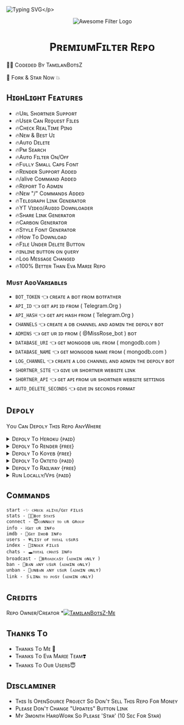 ![Typing SVG](https://readme-typing-svg.herokuapp.com/?lines=Wᴇʟᴄᴏᴍᴇ+Tᴏ+Pʀᴇᴍɪᴜᴍ+Fɪʟᴛᴇʀ+Bᴏᴛ+Rᴇᴘᴏ+!!!!!;Cʀᴇᴀᴛᴇᴅ+Bʏ+TᴀᴍɪʟᴀɴBᴏᴛsZ+Tᴇᴀᴍ+!!!!!;Mᴀᴅᴇ+Wɪᴛʜ+Tᴀᴍɪʟᴀɴ+Lᴏᴠᴇ+♥️+!!!!)</p>
<p align="center">
  <img src="https://te.legra.ph/file/12d811d8bd6d19299f369.jpg" alt="Awesome Filter Logo">
  </p>
  <h1 align="center">
    <b>PʀᴇᴍɪᴜᴍFɪʟᴛᴇʀ Rᴇᴩᴏ</b>
    </h1>

👩‍💻 Cᴏᴅᴇᴅᴇᴅ Bʏ TᴀᴍɪʟᴀɴBᴏᴛsZ

🌟 Fᴏʀᴋ & Sᴛᴀʀ Nᴏᴡ 💥

## HɪɢʜLɪɢʜᴛ Fᴇᴀᴛᴜʀᴇs

- 🔥Uʀʟ Sʜᴏʀᴛɴᴇʀ Sᴜᴘᴘᴏʀᴛ
- 🔥Usᴇʀ Cᴀɴ Rᴇǫᴜᴇsᴛ Fɪʟᴇs
- 🔥Cʜᴇᴄᴋ RᴇᴀʟTɪᴍᴇ Pɪɴɢ
- 🔥Nᴇᴡ & Bᴇsᴛ Uɪ
- 🔥Aᴜᴛᴏ Dᴇʟᴇᴛᴇ
- 🔥Pᴍ Sᴇᴀʀᴄʜ
- 🔥Aᴜᴛᴏ Fɪʟᴛᴇʀ Oɴ/Oғғ
- 🔥Fᴜʟʟʏ Sᴍᴀʟʟ Cᴀᴘs Fᴏɴᴛ
- 🔥Rᴇɴᴅᴇʀ Sᴜᴩᴩᴏʀᴛ Aᴅᴅᴇᴅ
- 🔥/alive Cᴏᴍᴍᴀɴᴅ Aᴅᴅᴇᴅ
- 🔥Rᴇᴩᴏʀᴛ Tᴏ Aᴅᴍɪɴ
- 🔥Nᴇᴡ "/" Cᴏᴍᴍᴀɴᴅs Aᴅᴅᴇᴅ
- 🔥Tᴇʟᴇɢʀᴀᴩʜ Lɪɴᴋ Gᴇɴᴇʀᴀᴛᴏʀ
- 🔥YT Vɪᴅᴇᴏ/Aᴜᴅɪᴏ Dᴏᴡɴʟᴏᴀᴅᴇʀ
- 🔥Sʜᴀʀᴇ Lɪɴᴋ Gᴇɴᴇʀᴀᴛᴏʀ
- 🔥Cᴀʀʙᴏɴ Gᴇɴᴇʀᴀᴛᴏʀ
- 🔥Sᴛʏʟᴇ Fᴏɴᴛ Gᴇɴᴇʀᴀᴛᴏʀ
- 🔥Hᴏᴡ Tᴏ Dᴏᴡɴʟᴏᴀᴅ
- 🔥Fɪʟᴇ Uɴᴅᴇʀ Dᴇʟᴇᴛᴇ Bᴜᴛᴛᴏɴ
- 🔥ɪɴʟɪɴᴇ ʙᴜᴛᴛᴏɴ ᴏɴ ǫᴜᴇʀʏ
- 🔥Lᴏɢ Mᴇssᴀɢᴇ Cʜᴀɴɢᴇᴅ
- 🔥100% Bᴇᴛᴛᴇʀ Tʜᴀɴ Eᴠᴀ Mᴀʀɪᴇ Rᴇᴘᴏ


### Mᴜsᴛ AᴅᴅVᴀʀɪᴀʙʟᴇs

- `BOT_TOKEN` 👈 ᴄʀᴇᴀᴛᴇ ᴀ ʙᴏᴛ ғʀᴏᴍ ʙᴏᴛғᴀᴛʜᴇʀ
- `API_ID` 👈 ɢᴇᴛ ᴀᴘɪ ɪᴅ ғʀᴏᴍ ( Telegram.Org )
- `API_HASH` 👈 ɢᴇᴛ ᴀᴘɪ ʜᴀsʜ ғʀᴏᴍ ( Telegram.Org )
- `CHANNELS` 👈 ᴄʀᴇᴀᴛᴇ ᴀ ᴅʙ ᴄʜᴀɴɴᴇʟ ᴀɴᴅ ᴀᴅᴍɪɴ ᴛʜᴇ ᴅᴇᴘᴏʟʏ ʙᴏᴛ
- `ADMINS` 👈 ɢᴇᴛ ᴜʀ ɪᴅ ғʀᴏᴍ ( @MissRose_bot ) ʙᴏᴛ
- `DATABASE_URI` 👈 ɢᴇᴛ ᴍᴏɴɢᴏᴅʙ ᴜʀʟ ғʀᴏᴍ ( mongodb.com )
- `DATABASE_NAME` 👈 ɢᴇᴛ ᴍᴏɴɢᴏᴅʙ ɴᴀᴍᴇ ғʀᴏᴍ ( mongodb.com )
- `LOG_CHANNEL` 👈 ᴄʀᴇᴀᴛᴇ ᴀ ʟᴏɢ ᴄʜᴀɴɴᴇʟ ᴀɴᴅ ᴀᴅᴍɪɴ ᴛʜᴇ ᴅᴇᴘᴏʟʏ ʙᴏᴛ
- `SHORTNER_SITE` 👈 ɢɪᴠᴇ ᴜʀ sʜᴏʀᴛɴᴇʀ ᴡᴇʙsɪᴛᴇ ʟɪɴᴋ 
- `SHORTNER_API` 👈 ɢᴇᴛ ᴀᴘɪ ғʀᴏᴍ ᴜʀ sʜᴏʀᴛɴᴇʀ ᴡᴇʙsɪᴛᴇ sᴇᴛᴛɪɴɢs
- `AUTO_DELETE_SECONDS` 👈 ɢɪᴠᴇ ɪɴ sᴇᴄᴏɴᴅs ғᴏʀᴍᴀᴛ

## Dᴇᴘᴏʟʏ
Yᴏᴜ Cᴀɴ Dᴇᴘᴏʟʏ Tʜɪs Rᴇᴘᴏ AɴʏWʜᴇʀᴇ

<details><summary>Dᴇᴘᴏʟʏ Tᴏ Hᴇʀᴏᴋᴜ {ᴘᴀɪᴅ}</summary>
<p>
<br>
<a href="https://heroku.com/deploy?template=https://github.com/TamilanBotsZ/PremiumFilter">
  <img src="https://www.herokucdn.com/deploy/button.svg" alt="Deploy">
  </a>
  </p>
  </details>

<details><summary>Dᴇᴘᴏʟʏ Tᴏ Rᴇɴᴅᴇʀ {ғʀᴇᴇ}</summary>
<p>
<br>
<a href="https://render.com/deploy?repo=https://github.com/TamilanBotsZ/PremiumFilter/tree/Tamilans-Working-Branch">
  <img src="https://render.com/images/deploy-to-render-button.svg" alt="deploy-to-render">
  </a>
  </p>
  <p>
</details>
<details><summary>Dᴇᴘᴏʟʏ Tᴏ Kᴏʏᴇʙ {ғʀᴇᴇ}</summary>
<p>
<br>
<a href="https://app.koyeb.com/deploy?type=git&repository=github.com/TamilanBotsZ/PremiumFilter&branch=Tamilans-Working-Branch">
  <img src="https://www.koyeb.com/static/images/deploy/button.svg" alt="deploy-to-koyeb">
  </a>
  </p>
  <p>
</details>  
<details><summary>Dᴇᴘᴏʟʏ Tᴏ Oᴋᴛᴇᴛᴏ {ᴘᴀɪᴅ}</summary>
<p>
<br>
<a href="https://cloud.okteto.com/deploy?repository=https://github.com/TamilanBotsZ/PremiumFilter">
  <img src="https://okteto.com/develop-okteto.svg" alt="deploy-to-okteto">
  </a>
  </p>
  </details>
<details><summary>Dᴇᴘᴏʟʏ Tᴏ Rᴀɪʟᴡᴀʏ {ғʀᴇᴇ}</summary>
<p>
<br>
<a href="https://railway.app/new/template?template=https%3A%2F%2Fgithub.com%2FTamilanBotsZ%2FPremiumFilter">
  <img src="https://railway.app/button.svg" alt="deploy-to-railway">
  </a>
  </p>
  </details>
<details><summary>Rᴜɴ Lᴏᴄᴀʟʟʏ/Vᴘs {ᴘᴀɪᴅ}</summary>
<p>
You must have the latest version of <a href="golang.org">go</a> installed first
<pre>
git clone https://github.com/TamilanBotsZ/PremiumFilter
cd AwesomeFilterPro
go build .
./PremiumFilter
</pre>
</p>
</details>

## Cᴏᴍᴍᴀɴᴅs
```
start -✨ ᴄʜᴇᴄᴋ ᴀʟɪᴠᴇ/ɢᴇᴛ ғɪʟᴇs 
stats - 👩‍💻ʙᴏᴛ sᴛᴀᴛs
connect - 😇ᴄᴏɴɴᴇᴄᴛ ᴛᴏ ᴜʀ ɢʀᴏᴜᴘ
info - ℹ️ɢᴇᴛ ᴜʀ ɪɴғᴏ
imdb - 📇ɢᴇᴛ ɪᴍᴅʙ ɪɴғᴏ
users - 💗ʟɪsᴛ ᴏғ ᴛᴏᴛᴀʟ ᴜsᴇʀs
index - 📁ɪɴᴅᴇx ғɪʟᴇs
chats - 🕳️ᴛᴏᴛᴀʟ ᴄʜᴀᴛs ɪɴғᴏ
broadcast - 🔮ʙʀᴏᴀᴅᴄᴀsᴛ (ᴀᴅᴍɪɴ ᴏɴʟʏ )
ban - 🤕ʙᴀɴ ᴀɴʏ ᴜsᴇʀ (ᴀᴅᴍɪɴ ᴏɴʟʏ)
unban - 🙇ᴜɴʙᴀɴ ᴀɴʏ ᴜsᴇʀ (ᴀᴅᴍɪɴ ᴏɴʟʏ)
link - 🖇️ʟɪɴᴋ ᴛᴏ ᴘᴏsᴛ (ᴀᴅᴍɪɴ ᴏɴʟʏ)
```

## Cʀᴇᴅɪᴛs
Rᴇᴘᴏ Oᴡɴᴇʀ/Cʀᴇᴀᴛᴏʀ *[![TᴀᴍɪʟᴀɴBᴏᴛsZ-Mᴇ](https://img.shields.io/static/v1?label=TamilanBotsZ&message=devs&color=critical)](https://telegram.dog/Tamilan_BotsZ)

## Tʜᴀɴᴋs Tᴏ 
 - Tʜᴀɴᴋs Tᴏ Mᴇ 🤩
 - Tʜᴀɴᴋs Tᴏ Eᴠᴀ Mᴀʀɪᴇ Tᴇᴀᴍ❣️
 - Tʜᴀɴᴋs Tᴏ Oᴜʀ Usᴇʀs😇

## Dɪsᴄʟᴀᴍɪɴᴇʀ

- Tʜɪs Is OᴘᴇɴSᴏᴜʀᴄᴇ Pʀᴏᴊᴇᴄᴛ Sᴏ Dᴏɴ'ᴛ Sᴇʟʟ Tʜɪs Rᴇᴘᴏ Fᴏʀ Mᴏɴᴇʏ
- Pʟᴇᴀsᴇ Dᴏɴ'ᴛ Cʜᴀɴɢᴇ "Uᴘᴅᴀᴛᴇs" Bᴜᴛᴛᴏɴ Lɪɴᴋ
- Mʏ 3ᴍᴏɴᴛʜ HᴀʀᴅWᴏʀᴋ Sᴏ Pʟᴇᴀsᴇ 'Sᴛᴀʀ' (10 Sᴇᴄ Fᴏʀ Sᴛᴀʀ)
